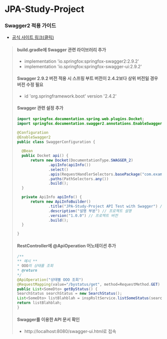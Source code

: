 # JPA-Study-Project

### Swagger2 적용 가이드
* [공식 사이트 링크(클릭)](https://swagger.io/resources/articles/documenting-apis-with-swagger/)
> #### build.gradle에 Swagger 관련 라이브러리 추가
> * implementation 'io.springfox:springfox-swagger2:2.9.2'
> * implementation 'io.springfox:springfox-swagger-ui:2.9.2'
> #### Swagger 2.9.2 버전 적용 시 스프링 부트 버전이 2.4.2보다 상위 버전일 경우 버전 수정 필요
> * id 'org.springframework.boot' version '2.4.2'
> #### Swagger 관련 설정 추가
> ```java
> import springfox.documentation.spring.web.plugins.Docket;
> import springfox.documentation.swagger2.annotations.EnableSwagger2;
>
> @Configuration
> @EnableSwagger2
> public class SwaggerConfiguration {
>  
>   @Bean
>   public Docket api() {
>       return new Docket(DocumentationType.SWAGGER_2)
>               .apiInfo(apiInfo())
>               .select()
>               .apis(RequestHandlerSelectors.basePackage("com.example.jpasample")) // 프로젝트 패키지 경로에 맞게 수정
>               .paths(PathSelectors.any())
>               .build();
>   }
>
>   private ApiInfo apiInfo() {
>       return new ApiInfoBuilder()
>               .title("JPA-Study-Project API Test with Swagger") // 프로젝트 제목
>               .description("설명 부분") // 프로젝트 설명
>               .version("1.0.0") // 프로젝트 버전
>               .build();
>   }
>
>}
>```
> #### RestController에 @ApiOperation 어노테이션 추가
> ```java
> /**
> ** 예시 **
> * OOO의 상태를 조회
> * @return 
> */
> @ApiOperation("상태별 OOO 조회")
> @RequestMapping(value="/bystatus/get", method=RequestMethod.GET)
> public List<SomeDto> getByStatus() {
> SearchStatus searchStatus = new SearchStatus();
> List<SomeDto> listBlahblah = inspRsltService.listSomeStatus(searchStatus);
> return listBlahblah;
> }
> ```
> #### Swagger를 이용한 API 문서 확인
> * http://localhost:8080/swagger-ui.html로 접속